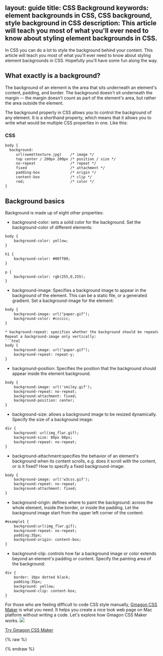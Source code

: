 layout: guide
title: CSS Background 
keywords: element backgrounds in CSS, CSS background, style background in CSS
description: This article will teach you most of what you'll ever need to know about styling element backgrounds in CSS.
---


In CSS you can do a lot to style the background behind your content. This article will teach you most of what you'll ever need to know about styling element backgrounds in CSS. Hopefully you'll have some fun along the way. 

## What exactly is a background?
The background of an element is the area that sits underneath an element's content, padding, and border. The background doesn't sit underneath the margin -- the margin doesn't count as part of the element's area, but rather the area outside the element.

The background property in CSS allows you to control the background of any element. It is a shorthand property, which means that it allows you to write what would be multiple CSS properties in one. Like this:

### CSS
```html
body {
  background:
     url(sweettexture.jpg)    /* image */
     top center / 200px 200px /* position / size */
     no-repeat                /* repeat */
     fixed                    /* attachment */
     padding-box              /* origin */
     content-box              /* clip */
     red;                     /* color */
}
```

## Background basics
Background is made up of eight other properties:
* background-color: sets a solid color for the background.
Set the background-color of different elements: 

```html
body {
    background-color: yellow;
}

h1 {
    background-color: #00ff00;
}

p {
    background-color: rgb(255,0,255);
}
```

* background-image: Specifies a background image to appear in the background of the element. This can be a static file, or a generated gradient. 
Set a background-image for the <body> element:
```html
body {
    background-image: url("paper.gif");
    background-color: #cccccc;
}

* background-repeat: specifies whether the background should be repeated (tiled) or not.
Repeat a background-image only vertically:
```html
body {
    background-image: url("paper.gif");
    background-repeat: repeat-y;
}
```

* background-position: Specifies the position that the background should appear inside the element background.
```html
body { 
    background-image: url('smiley.gif');
    background-repeat: no-repeat;
    background-attachment: fixed;
    background-position: center; 
}
```
* background-size: allows a background image to be resized dynamically.
Specify the size of a background image:
```html
div {
    background: url(img_flwr.gif);
    background-size: 80px 60px;
    background-repeat: no-repeat;
}
```

* background-attachment:specifies the behavior of an element's background when its content scrolls, e.g. does it scroll with the content, or is it fixed?
How to specify a fixed background-image:
```html
body { 
    background-image: url('w3css.gif');
    background-repeat: no-repeat;
    background-attachment: fixed;
}
```

* background-origin: defines where to paint the background: across the whole element, inside the border, or inside the padding.
Let the background image start from the upper left corner of the content:
```html
#example1 {
    background:url(img_flwr.gif);
    background-repeat: no-repeat;
    padding:35px;
    background-origin: content-box;
}
```
* background-clip: controls how far a background image or color extends beyond an element's padding or content.
Specify the painting area of the background:
```html
div {
    border: 10px dotted black;
    padding:35px;
    background: yellow;
    background-clip: content-box;
}
```
For those who are feeling difficult to code CSS style manually, <a href="../../../products/store/gmagon_css_maker/" target="_blank" rel="nofollow me noopener noreferrer" >Gmagon CSS Maker</a> is what you need. It helps you create a nice look web page on Mac platform without writing a code. Let's explore how Gmagon CSS Maker works. 
![](/img/css-background.png)

<p><a href="../../../products/store/gmagon_css_maker/" target="_blank" class="button padding20">Try Gmagon CSS Maker</a></p>

{% raw %}
<link rel="stylesheet" href="./css/page.common.css">
{% endraw %}


